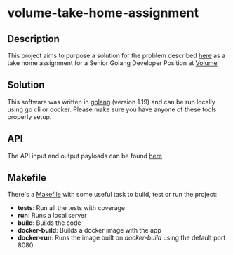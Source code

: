 # volume-take-home-assignment

## Description
This project aims to purpose a solution for the problem described [here](./STATEMENT.md) as a take home assignment 
for a Senior Golang Developer Position at [Volume](https://volume.finance/)

## Solution
This software was written in [golang](https://go.dev/) (version 1.19) and can be run locally using go cli or docker.
Please make sure you have anyone of these tools properly setup. 

## API
The API input and output payloads can be found [here](./API.md)

## Makefile
There's a [Makefile](./Makefile) with some useful task to build, test or run the project:
- **tests**: Run all the tests with coverage
- **run**: Runs a local server
- **build**: Builds the code 
- **docker-build**: Builds a docker image with the app 
- **docker-run**: Runs the image built on *docker-build* using the default port 8080